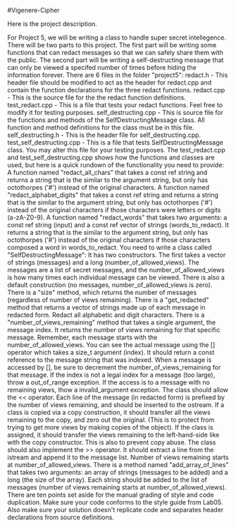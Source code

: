 #Vigenere-Cipher

Here is the project description.

For Project 5, we will be writing a class to handle super secret intellegence. There will be two parts to this project. The first part will be writing some functions that can redact messages so that we can safely share them with the public. The second part will be writing a self-destructing message that can only be viewed a specifed number of times before hiding the information forever.
There are 6 files in the folder "project5":
redact.h - This header file should be modified to act as the header for redact.cpp and contain the function declarations for the three redact functions.
redact.cpp - This is the source file for the the redact function definitions.
test_redact.cpp - This is a file that tests your redact functions. Feel free to modify it for testing purposes.
self_destructing.cpp - This is source file for the functions and methods of the SelfDestructingMessage class. All function and method definitions for the class must be in this file.
self_destructing.h - This is the header file for self_destructing.cpp.
test_self_destructing.cpp - This is a file that tests SelfDestructingMessage class. You may alter this file for your testing purposes.
The test_redact.cpp and test_self_destructing.cpp shows how the functions and classes are used, but here is a quick rundown of the functionality you need to provide:
A function named "redact_all_chars" that takes a const ref string and returns a string that is the similar to the argument string, but only has octothorpes ('#') instead of the original characters.
A function named "redact_alphabet_digits" that takes a const ref string and returns a string that is the similar to the argument string, but only has octothorpes ('#') instead of the original characters if those characters were letters or digits (a-zA-Z0-9).
A function named "redact_words" that takes two arguments: a const ref string (input) and a const ref vector of strings (words_to_redact). It returns a string that is the similar to the argument string, but only has octothorpes ('#') instead of the original characters if those characters composed a word in words_to_redact.
You need to write a class called "SelfDestructingMessage":
It has two constructors. The first takes a vector of strings (messages) and a long (number_of_allowed_views). The messages are a list of secret messages, and the number_of_allowed_views is how many times each individual message can be viewed. There is also a default construction (no messages, number_of_allowed_views is zero).
There is a "size" method, which returns the number of messages (regardless of number of views remaining).
There is a "get_redacted" method that returns a vector of strings made up of each message in redacted form. Redact all alphabetic and digit characters.
There is a "number_of_views_remaining" method that takes a single argument, the message index. It returns the number of views remaining for that specific message. Remember, each message starts with the number_of_allowed_views.
You can see the actual message using the [] operator which takes a size_t argument (index). It should return a const reference to the message string that was indexed. When a message is accessed by [], be sure to decrement the number_of_views_remaining for that message.
If the index is not a legal index for a message (too large), throw a out_of_range exception.
If the access is to a message with no remaining views, thow a invalid_argument exception.
The class should allow the << operator. Each line of the message (in redacted form) is prefixed by the number of views remaining, and should be inserted to the ostream.
If a class is copied via a copy construction, it should transfer all the views remaining to the copy, and zero out the original. (This is to protect from trying to get more views by making copies of the object).
If the class is assigned, it should transfer the views remaining to the left-hand-side like with the copy constructor. This is also to prevent copy abuse.
The class should also implement the >> operator. It should extract a line from the istream and append it to the message list. Number of views remaining starts at number_of_allowed_views.
There is a method named "add_array_of_lines" that takes two arguments: an array of strings (messages to be added) and a long (the size of the array). Each string should be added to the list of messages (number of views remaining starts at number_of_allowed_views).
There are ten points set aside for the manual grading of style and code duplication. Make sure your code conforms to the style guide from Lab05. Also make sure your solution doesn't replicate code and separates header declarations from source definitions.  
